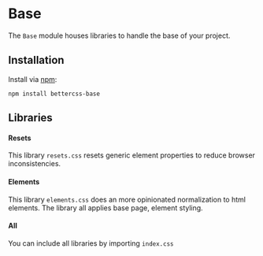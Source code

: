 # Base

The `Base` module houses libraries to handle the base of your project.

## Installation

Install via [npm](http://npmjs.org/):

 	npm install bettercss-base

## Libraries

#### Resets

This library `resets.css` resets generic element properties to reduce browser inconsistencies.

#### Elements

This library `elements.css` does an more opinionated normalization to html elements. The library all applies base page, element styling.

#### All

You can include all libraries by importing `index.css`